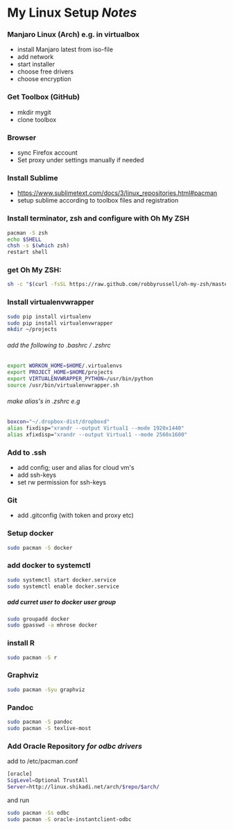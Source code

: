 # My Linux Setup *Notes*

### Manjaro Linux (Arch) e.g. in virtualbox
- install Manjaro latest from iso-file
- add network
- start installer
- choose free drivers
- choose encryption

### Get Toolbox (GitHub)
- mkdir mygit
- clone toolbox

### Browser
- sync Firefox account
- Set proxy under settings manually if needed

### Install Sublime
- https://www.sublimetext.com/docs/3/linux_repositories.html#pacman
- setup sublime according to toolbox files and registration


### Install terminator, zsh and configure with Oh My ZSH
```bash
pacman -S zsh
echo $SHELL
chsh -s $(which zsh)
restart shell
```

### get Oh My ZSH:
```bash
sh -c "$(curl -fsSL https://raw.github.com/robbyrussell/oh-my-zsh/master/tools/install.sh)"
```

### Install virtualenvwrapper
```bash
sudo pip install virtualenv
sudo pip install virtualenvwrapper
mkdir ~/projects
```

###### add the following to .bashrc / .zshrc
```bash
export WORKON_HOME=$HOME/.virtualenvs
export PROJECT_HOME=$HOME/projects
export VIRTUALENVWRAPPER_PYTHON=/usr/bin/python
source /usr/bin/virtualenvwrapper.sh
```

###### make alias's in .zshrc e.g
```bash
boxcon="~/.dropbox-dist/dropboxd"
alias fixdisp="xrandr --output Virtual1 --mode 1920x1440"
alias xfixdisp="xrandr --output Virtual1 --mode 2560x1600"
```

### Add to .ssh
- add config; user and alias for cloud vm's
- add ssh-keys
- set rw permission for ssh-keys

### Git
- add .gitconfig (with token and proxy etc)

### Setup docker
```bash
sudo pacman -S docker
```

### add docker to systemctl
```bash
sudo systemctl start docker.service
sudo systemctl enable docker.service
```

##### add curret user to docker user group
```bash
sudo groupadd docker
sudo gpasswd -a mhrose docker
```

### install R
```bash
sudo pacman -S r
```

### Graphviz
```bash
sudo pacman -Syu graphviz
```

### Pandoc
```bash
sudo pacman -S pandoc
sudo pacman -S texlive-most
```

### Add Oracle Repository *for odbc drivers*
add to /etc/pacman.conf
```bash
[oracle]
SigLevel=Optional TrustAll
Server=http://linux.shikadi.net/arch/$repo/$arch/
```
and run

```bash
sudo pacman -Ss odbc
sudo pacman -S oracle-instantclient-odbc
```